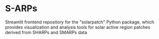 # S-ARPs
Streamlit frontend repository for the "solarpatch" Python package, which provides visualization and analysis tools for solar active region patches derived from SHARPs and SMARPs data
